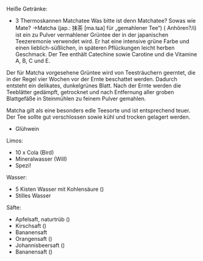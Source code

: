 
Heiße Getränke:
* 3 Thermoskannen Matchatee
    Was bitte ist denn Matchatee? Sowas wie Mate? ->Matcha (jap.: 抹茶 [ma.tɕa] für „gemahlener Tee“) ( Anhören?/i) ist ein zu Pulver vermahlener Grüntee  der in der japanischen Teezeremonie verwendet wird. Er hat eine intensive grüne Farbe und einen lieblich-süßlichen, in späteren Pflückungen leicht herben Geschmack. Der Tee enthält Catechine sowie Carotine und die Vitamine A, B, C und E.

Der für Matcha vorgesehene Grüntee wird von Teesträuchern geerntet, die in der Regel vier Wochen vor der Ernte beschattet werden. Dadurch entsteht ein delikates, dunkelgrünes Blatt. Nach der Ernte werden die Teeblätter gedämpft, getrocknet und nach Entfernung aller groben Blattgefäße in Steinmühlen zu feinem Pulver gemahlen.

Matcha gilt als eine besonders edle Teesorte und ist entsprechend teuer. Der Tee sollte gut verschlossen sowie kühl und trocken gelagert werden. 

* Glühwein

Limos:
* 10 x Cola (Bird)
* Mineralwasser (Will)
* Spezi!

Wasser:
* 5 Kisten Wasser mit Kohlensäure ()
* Stilles Wasser

Säfte:
* Apfelsaft, naturtrüb ()
* Kirschsaft ()
* Bananensaft
* Orangensaft ()
* Johannisbeersaft ()
* Bananensaft ()
